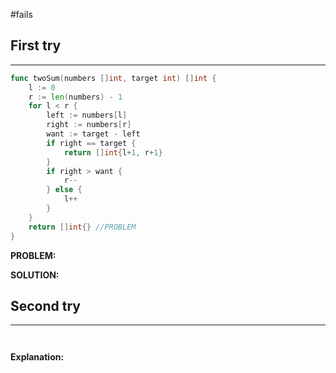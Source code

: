 #fails 
## First try
___
```go
func twoSum(numbers []int, target int) []int {
    l := 0
    r := len(numbers) - 1
    for l < r {
        left := numbers[l]
        right := numbers[r]
        want := target - left
        if right == target {
            return []int{l+1, r+1}
        }
        if right > want {
            r--
        } else {
            l++
        }
    }
    return []int{} //PROBLEM
}
```

**PROBLEM:** 

**SOLUTION:**



## Second try
____
```go



```

**Explanation:**
